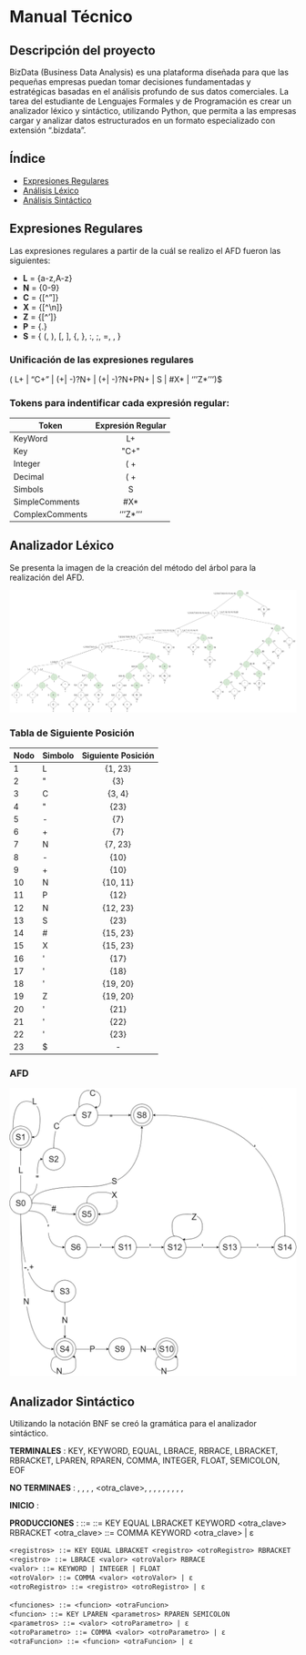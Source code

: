 # Manual Técnico

## Descripción del proyecto
BizData (Business Data Analysis) es una plataforma diseñada para que las pequeñas empresas puedan tomar decisiones fundamentadas y estratégicas basadas en el análisis profundo de sus datos comerciales. La tarea del estudiante de Lenguajes Formales y de Programación es crear un analizador léxico y sintáctico, utilizando Python, que permita a las empresas cargar y analizar datos estructurados en un formato especializado con extensión “.bizdata”.

## Índice

- [Expresiones Regulares](#expresiones-regulares)
- [Análisis Léxico](#analizador-léxico)
- [Análisis Sintáctico]()

## Expresiones Regulares
Las expresiones regulares a partir de la cuál se realizo el AFD fueron las siguientes:

- **L** = {a-z,A-z}
- **N** = {0-9}
- **C** = {[^”]}
- **X** = {[^\n]}
- **Z** = {[^’]}
- **P** = {.}
- **S** = { (, ), [, ], {, }, :, ;, =, , }

### Unificación de las expresiones regulares
( L+ | “C+” | (+| -)?N+ | (+| -)?N+PN+ | S | #X* | ‘’’Z*’’’)$

### Tokens para indentificar cada expresión regular:

| Token | Expresión Regular  |
| --------- |:-------------:|
| KeyWord | L+ |
| Key  | "C+" |
| Integer | ( +| -)?N+ |
| Decimal | ( +| -)?N+PN+ |
| Simbols | S |
| SimpleComments | #X* |
| ComplexComments | ‘’’Z*’’’ |

## Analizador Léxico
Se presenta la imagen de la creación del método del árbol para la realización del AFD.

![Método del árbol](../assets/TreeMethod.png)

### Tabla de Siguiente Posición
| Nodo  | Simbolo | Siguiente Posición |
| ------------- | ------------- |:-------------:|
| 1 | L | {1, 23} |
| 2 | " | {3} |
| 3 | C | {3, 4} | 
| 4 | " | {23} |
| 5 | - | {7} |
| 6 | + | {7} |
| 7 | N | {7, 23} | 
| 8 | - | {10} |
| 9 | + | {10} |
| 10 | N | {10, 11} | 
| 11 | P | {12} | 
| 12 | N | {12, 23} | 
| 13 | S | {23} | 
| 14 | # | {15, 23} | 
| 15 | X | {15, 23} | 
| 16 | ' | {17} | 
| 17 | ' | {18} | 
| 18 | ' | {19, 20} | 
| 19 | Z | {19, 20} | 
| 20 | ' | {21} | 
| 21 | ' | {22} | 
| 22 | ' | {23} | 
| 23 | $ | - |

### AFD
![AFD](../assets/AFD.png)

## Analizador Sintáctico
Utilizando la notación BNF se creó la gramática para el analizador sintáctico.

**TERMINALES** : KEY, KEYWORD, EQUAL, LBRACE, RBRACE, LBRACKET, RBRACKET, LPAREN, RPAREN, COMMA, INTEGER, FLOAT, SEMICOLON, EOF

**NO TERMINAES** : <inicio>, <claves>, <registros>, <funciones>, <otra_clave>, <registros>, <registro>, <otroRegistro>, <valor>, <otroValor>, <funcion>, <parametros>, <otroParametro>, <otraFuncion>

**INICIO** : <inicio>

**PRODUCCIONES** :
    <inicio> ::= <claves> <registros> <funciones>
    <claves> ::= KEY EQUAL LBRACKET KEYWORD <otra_clave> RBRACKET
    <otra_clave> ::= COMMA KEYWORD <otra_clave> | ε

    <registros> ::= KEY EQUAL LBRACKET <registro> <otroRegistro> RBRACKET
    <registro> ::= LBRACE <valor> <otroValor> RBRACE
    <valor> ::= KEYWORD | INTEGER | FLOAT
    <otroValor> ::= COMMA <valor> <otroValor> | ε
    <otroRegistro> ::= <registro> <otroRegistro> | ε

    <funciones> ::= <funcion> <otraFuncion>
    <funcion> ::= KEY LPAREN <parametros> RPAREN SEMICOLON
    <parametros> ::= <valor> <otroParametro> | ε
    <otroParametro> ::= COMMA <valor> <otroParametro> | ε
    <otraFuncion> ::= <funcion> <otraFuncion> | ε